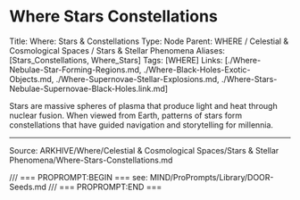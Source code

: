 # Where Stars Constellations

Title: Where: Stars & Constellations
Type: Node
Parent: WHERE / Celestial & Cosmological Spaces / Stars & Stellar Phenomena
Aliases: [Stars_Constellations, Where_Stars]
Tags: [WHERE]
Links: [./Where-Nebulae-Star-Forming-Regions.md, ./Where-Black-Holes-Exotic-Objects.md, ./Where-Supernovae-Stellar-Explosions.md, ./Where-Stars-Nebulae-Supernovae-Black-Holes.link.md]

Stars are massive spheres of plasma that produce light and heat through nuclear fusion. When viewed from Earth, patterns of stars form constellations that have guided navigation and storytelling for millennia.

---
Source: ARKHIVE/Where/Celestial & Cosmological Spaces/Stars & Stellar Phenomena/Where-Stars-Constellations.md

/// === PROPROMPT:BEGIN ===
see: MIND/ProPrompts/Library/DOOR-Seeds.md
/// === PROPROMPT:END ===
